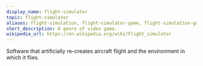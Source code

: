 ```yaml
---
display_name: flight-simulator
topic: flight-simulator
aliases: flight-simulation, flight-simulator-game, flight-simulation-game
short_description: A genre of video game.
wikipedia_url: https://en.wikipedia.org/wiki/Flight_simulator
---
```

Software that artificially re-creates aircraft flight and the environment in which it flies.